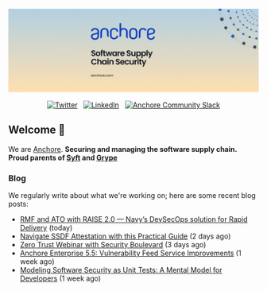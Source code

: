 <p align="center">
  <a href="https://anchore.com" target="_blank"><img src="https://raw.githubusercontent.com/anchore/.github/main/.github/banner.jpg"></a>
</p>
<p align="center">
  &nbsp;<a href="https://twitter.com/anchore" target="_blank"><img alt="Twitter" src="https://img.shields.io/badge/Twitter-303030?style=for-the-badge&logo=x&logoColor=%23ffffff"></a>&nbsp;
  &nbsp;<a href="https://www.linkedin.com/company/anchore" target="_blank"><img alt="LinkedIn" src="https://img.shields.io/badge/LinkedIn-1667be?style=for-the-badge&logo=linkedin&logoColor=%23ffffff"></a>&nbsp;
  &nbsp;<a href="https://anchore.com/slack" target="_blank"><img alt="Anchore Community Slack" src="https://img.shields.io/badge/Slack-4A154B?style=for-the-badge&logo=slack&logoColor=white"></a>&nbsp;
</p>

## Welcome 👋

We are [Anchore](https://anchore.com/).
**Securing and managing the software supply chain. Proud parents of [Syft](https://github.com/anchore/syft) and [Grype](https://gitub.com/anchore/gryft)**

### Blog 

We regularly write about what we're working on; here are some recent blog posts:


- [RMF and ATO with RAISE 2.0 — Navy’s DevSecOps solution for Rapid Delivery](https://anchore.com/blog/raise-2-overview/) (today)
- [Navigate SSDF Attestation with this Practical Guide](https://anchore.com/blog/navigate-ssdf-attestation-with-this-practical-guide/) (2 days ago)
- [Zero Trust Webinar with Security Boulevard](https://anchore.com/events/zero-trust-webinar-with-security-boulevard/) (3 days ago)
- [Anchore Enterprise 5.5: Vulnerability Feed Service Improvements](https://anchore.com/blog/enterprise-5-5-release-vulnerability-feed-improvements/) (1 week ago)
- [Modeling Software Security as Unit Tests: A Mental Model for Developers](https://anchore.com/blog/modeling-software-security-as-unit-tests-a-mental-model-for-developers/) (1 week ago)

